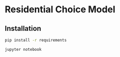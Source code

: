 # Residential Choice Model

## Installation

```bash
pip install -r requirements

jupyter notebook
```

